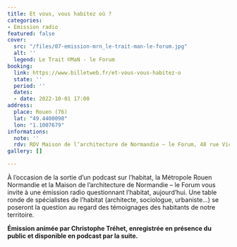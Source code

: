 ```yaml
---
title: Et vous, vous habitez où ?
categories:
- Emission radio
featured: false
cover:
  src: "/files/07-emission-mrn_le-trait-man-le-forum.jpg"
  alt: ''
  legend: Le Trait ©MaN - le Forum
booking:
  link: https://www.billetweb.fr/et-vous-vous-habitez-o
  state: ''
  period: ''
  dates:
  - date: 2022-10-01 17:00
address:
  place: Rouen (76)
  lat: "49.4400098"
  lon: "1.1007679"
informations:
  note: ''
  rdv: RDV Maison de l’architecture de Normandie – le Forum, 48 rue Victor Hugo
gallery: []

---
```

À l’occasion de la sortie d’un podcast sur l’habitat, la Métropole Rouen Normandie et la Maison de l’architecture de Normandie – le Forum vous invite à une émission radio questionnant l’habitat, aujourd’hui. Une table ronde de spécialistes de l’habitat (architecte, sociologue, urbaniste…) se poseront la question au regard des témoignages des habitants de notre territoire.

**Émission animée par Christophe Tréhet, enregistrée en présence du public et disponible en podcast par la suite.**